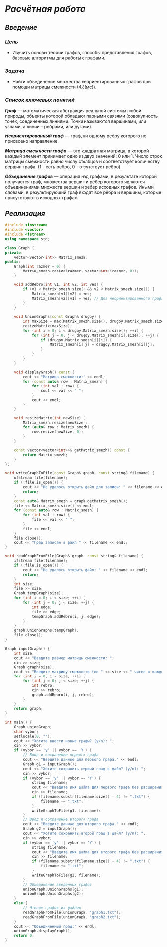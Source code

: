 # <B><I> Расчётная работа</I></B>
## <B><I> Введение</I></B>
### <B><I> Цель</I></B>
- Изучить основы теории графов, способы представления графов, базовые алгоритмы для работы с графами. 
### <B><I> Задача</I></B>
- Найти объединение множества неориентированных графов при помощи матрицы смежности (4.8(мс)).
### <B><I> Список ключевых понятий</I></B>
<B><I> Граф</I></B> — математическая абстракция реальной системы любой природы, объекты которой обладают парными связями
(совокупность точек, соединенных линиями. Точки называются вершинами, или узлами, а линии – ребрами, или дугами).

<B><I> Неориентированный граф</I></B> — граф, ни одному ребру которого не присвоено направление.

<B><I> Матрица смежности графа</I></B> — это квадратная матрица, в которой каждый элемент принимает одно из двух значений: 0 или 1.
Число строк матрицы смежности равно числу столбцов и соответствует количеству вершин графа. (1 - есть ребро, 0 - отсутствует ребро).

<B><I> Объединение графов</I></B> — операция над графами, в результате которой получается граф, множества вершин и рёбер которого являются объединениями множеств вершин и рёбер исходных графов.
Иными словами, в результирующий граф входят все рёбра и вершины, которые присутствуют в исходных графах.
## <B><I> Реализация</I></B>
```cpp
#include <iostream>
#include <vector>
#include <fstream>
using namespace std;

class Graph {
private:
    vector<vector<int>> Matrix_smezh;
public:
    Graph(int razmer = 0) {
        Matrix_smezh.resize(razmer, vector<int>(razmer, 0));
    }

    void addRebro(int v1, int v2, int ves) {
        if (v1 < Matrix_smezh.size() && v2 < Matrix_smezh.size()) {
            Matrix_smezh[v1][v2] = ves;
            Matrix_smezh[v2][v1] = ves; // Для неориентированного графа
        }
    }

    void UnionGraphs(const Graph& drugoy) {
        int maxSize = max(Matrix_smezh.size(), drugoy.Matrix_smezh.size());
        resizeMatrix(maxSize);
        for (int i = 0; i < drugoy.Matrix_smezh.size(); ++i) {
            for (int j = 0; j < drugoy.Matrix_smezh[i].size(); ++j) {
                if (drugoy.Matrix_smezh[i][j]) {
                    Matrix_smezh[i][j] = drugoy.Matrix_smezh[i][j];
                }
            }
        }
    }

    void displayGraph() const {
        cout << "Матрица смежности:" << endl;
        for (const auto& row : Matrix_smezh) {
            for (int val : row) {
                cout << val << " ";
            }
            cout << endl;
        }
    }

    void resizeMatrix(int newSize) {
        Matrix_smezh.resize(newSize);
        for (auto& row : Matrix_smezh) {
            row.resize(newSize, 0);
        }
    }

    const vector<vector<int>>& getMatrix_smezh() const {
        return Matrix_smezh;
    }
};

void writeGraphToFile(const Graph& graph, const string& filename) {
    ofstream file(filename);
    if (!file.is_open()) {
        cout << "Не удалось открыть файл для записи: " << filename << endl;
        return;
    }
    const auto& Matrix_smezh = graph.getMatrix_smezh();
    file << Matrix_smezh.size() << endl;
    for (const auto& row : Matrix_smezh) {
        for (int val : row) {
            file << val << " ";
        }
        file << endl;
    }
    file.close();
    cout << "Граф записан в файл " << filename << endl;
}

void readGraphFromFile(Graph& graph, const string& filename) {
    ifstream file(filename);
    if (!file.is_open()) {
        cout << "Не удалось открыть файл: " << filename << endl;
        return;
    }
    int size;
    file >> size;
    Graph tempGraph(size);
    for (int i = 0; i < size; ++i) {
        for (int j = 0; j < size; ++j) {
            int edge;
            file >> edge;
            tempGraph.addRebro(i, j, edge);
        }
    }
    graph.UnionGraphs(tempGraph);
    file.close();
}

Graph inputGraph() {
    int size;
    cout << "Введите размер матрицы смежности: ";
    cin >> size;
    Graph graph(size);
    cout << "Введите матрицу смежности (по " << size << " чисел в каждой строке):" << endl;
    for (int i = 0; i < size; ++i) {
        for (int j = 0; j < size; ++j) {
            int rebro;
            cin >> rebro;
            graph.addRebro(i, j, rebro);
        }
    }
    return graph;
}

int main() {
    Graph unionGraph;
    char vybor;
    setlocale(0, "");
    cout << "Хотите ввести новые графы? (y/n): ";
    cin >> vybor;
    if (vybor == 'y' || vybor == 'Y') {
        // Ввод и сохранение первого графа
        cout << "Введите данные для первого графа." << endl;
        Graph g1 = inputGraph();
        cout << "Хотите сохранить первый граф в файл? (y/n): ";
        cin >> vybor;
        if (vybor == 'y' || vybor == 'Y') {
            string filename;
            cout << "Введите имя файла для первого графа без расширения: ";
            cin >> filename;
            if (filename.substr(filename.size() - 4) != ".txt") {
                filename += ".txt";
            }
            writeGraphToFile(g1, filename);
        }
        // Ввод и сохранение второго графа
        cout << "Введите данные для второго графа." << endl;
        Graph g2 = inputGraph();
        cout << "Хотите сохранить второй граф в файл? (y/n): ";
        cin >> vybor;
        if (vybor == 'y' || vybor == 'Y') {
            string filename;
            cout << "Введите имя файла для второго графа без расширения: ";
            cin >> filename;
            if (filename.substr(filename.size() - 4) != ".txt") {
                filename += ".txt";
            }
            writeGraphToFile(g2, filename);
        }
        // Объединение введенных графов
        unionGraph.UnionGraphs(g1);
        unionGraph.UnionGraphs(g2);
    }
    else {
        // Чтение графов из файлов
        readGraphFromFile(unionGraph, "graph1.txt");
        readGraphFromFile(unionGraph, "graph2.txt");
    }
    cout << "Объединенный граф:" << endl;
    unionGraph.displayGraph();
    return 0;
}
```

